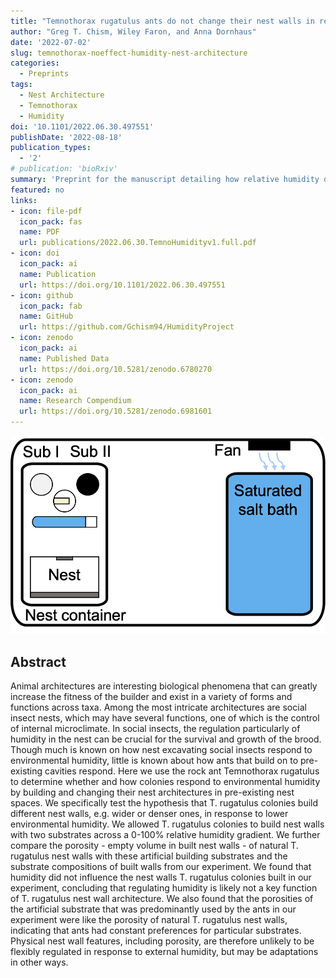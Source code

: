```yaml
---
title: "Temnothorax rugatulus ants do not change their nest walls in response to environmental humidity"
author: "Greg T. Chism, Wiley Faron, and Anna Dornhaus"
date: '2022-07-02'
slug: temnothorax-noeffect-humidity-nest-architecture
categories:
  - Preprints
tags:
  - Nest Architecture
  - Temnothorax
  - Humidity
doi: '10.1101/2022.06.30.497551'
publishDate: '2022-08-18'
publication_types:
  - '2'
# publication: 'bioRxiv'
summary: 'Preprint for the manuscript detailing how relative humidity does not influence the nest architecture of _Temnothorax rugatulus_ ant colonies.'
featured: no
links:
- icon: file-pdf
  icon_pack: fas
  name: PDF
  url: publications/2022.06.30.TemnoHumidityv1.full.pdf
- icon: doi
  icon_pack: ai
  name: Publication
  url: https://doi.org/10.1101/2022.06.30.497551
- icon: github
  icon_pack: fab
  name: GitHub
  url: https://github.com/Gchism94/HumidityProject
- icon: zenodo
  icon_pack: ai
  name: Published Data
  url: https://doi.org/10.5281/zenodo.6780270
- icon: zenodo
  icon_pack: ai
  name: Research Compendium
  url: https://doi.org/10.5281/zenodo.6981601
---
```


![](HumidSetup.png)

## Abstract 

Animal architectures are interesting biological phenomena that can greatly increase the fitness of the builder and exist in a variety of forms and functions across taxa. Among the most intricate architectures are social insect nests, which may have several functions, one of which is the control of internal microclimate. In social insects, the regulation particularly of humidity in the nest can be crucial for the survival and growth of the brood. Though much is known on how nest excavating social insects respond to environmental humidity, little is known about how ants that build on to pre-existing cavities respond. Here we use the rock ant Temnothorax rugatulus to determine whether and how colonies respond to environmental humidity by building and changing their nest architectures in pre-existing nest spaces. We specifically test the hypothesis that T. rugatulus colonies build different nest walls, e.g. wider or denser ones, in response to lower environmental humidity. We allowed T. rugatulus colonies to build nest walls with two substrates across a 0-100% relative humidity gradient. We further compare the porosity - empty volume in built nest walls - of natural T. rugatulus nest walls with these artificial building substrates and the substrate compositions of built walls from our experiment. We found that humidity did not influence the nest walls T. rugatulus colonies built in our experiment, concluding that regulating humidity is likely not a key function of T. rugatulus nest wall architecture. We also found that the porosities of the artificial substrate that was predominantly used by the ants in our experiment were like the porosity of natural T. rugatulus nest walls, indicating that ants had constant preferences for particular substrates. Physical nest wall features, including porosity, are therefore unlikely to be flexibly regulated in response to external humidity, but may be adaptations in other ways.